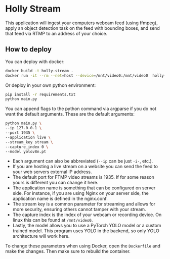 # Holly Stream
This application will ingest your computers webcam feed (using ffmpeg), apply an object detection task on the feed with bounding boxes, and send that feed via RTMP to an address of your choice.

## How to deploy
You can deploy with docker:
```bash
docker build -t holly-stream .
docker run -it --rm --net=host --device=/mnt/video0:/mnt/video0  holly-stream:latest
```

Or deploy in your own python environment:
```bash
pip install -r requirements.txt
python main.py
```

You can append flags to the python command via argparse if you do not want the default arguments. These are the default arguments:
```bash
python main.py \
--ip 127.0.0.1 \
--port 1935 \
--application live \
--stream_key stream \
--capture_index 0 \
--model yolov8n.pt
```
- Each argument can also be abbreviated (`--ip` can be just `-i-`, etc.).
- If you are hosting a live stream on a website you can send the feed to your web servers external IP address.
- The default port for FTMP video streams is 1935. If for some reason yours is different you can change it here.
- The application name is something that can be configured on server side. For instance, if you are using Nginx on your server side, the application name is defined in the nginx.conf.
- The stream key is a common parameter for streaming and allows for more security, ensuring others cannot tamper with your stream.
- The capture index is the index of your webcam or recording device. On linux this can be found at `/mnt/video0`.
- Lastly, the model allows you to use a PyTorch YOLO model or a custom trained model. This program uses YOLO in the backend, so only YOLO architecture will work here.

To change these parameters when using Docker, open the `Dockerfile` and make the changes. Then make sure to rebuild the container.
